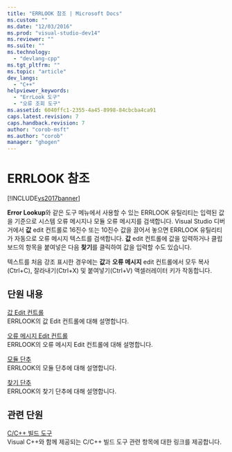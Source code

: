 ```yaml
---
title: "ERRLOOK 참조 | Microsoft Docs"
ms.custom: ""
ms.date: "12/03/2016"
ms.prod: "visual-studio-dev14"
ms.reviewer: ""
ms.suite: ""
ms.technology: 
  - "devlang-cpp"
ms.tgt_pltfrm: ""
ms.topic: "article"
dev_langs: 
  - "C++"
helpviewer_keywords: 
  - "ErrLook 도구"
  - "오류 조회 도구"
ms.assetid: 6040ffc1-2355-4a45-8998-84cbcba4ca91
caps.latest.revision: 7
caps.handback.revision: 7
author: "corob-msft"
ms.author: "corob"
manager: "ghogen"
---
```

# ERRLOOK 참조
[!INCLUDE[vs2017banner](../../assembler/inline/includes/vs2017banner.md)]

**Error Lookup**와 같은 도구 메뉴에서 사용할 수 있는 ERRLOOK 유틸리티는 입력된 값을 기준으로 시스템 오류 메시지나 모듈 오류 메시지를 검색합니다.  Visual Studio 디버거에서 **값** edit 컨트롤로 16진수 또는 10진수 값을 끌어서 놓으면 ERRLOOK 유틸리티가 자동으로 오류 메시지 텍스트를 검색합니다.  **값** edit 컨트롤에 값을 입력하거나 클립보드의 항목을 붙여넣은 다음 **찾기**를 클릭하여 값을 입력할 수도 있습니다.  
  
 텍스트를 처음 강조 표시한 경우에는 **값**과 **오류 메시지** edit 컨트롤에서 모두 복사\(Ctrl\+C\), 잘라내기\(Ctrl\+X\) 및 붙여넣기\(Ctrl\+V\) 액셀러레이터 키가 작동합니다.  
  
## 단원 내용  
 [값 Edit 컨트롤](../../build/reference/value-edit-control.md)  
 ERRLOOK의 값 Edit 컨트롤에 대해 설명합니다.  
  
 [오류 메시지 Edit 컨트롤](../../build/reference/error-message-edit-control.md)  
 ERRLOOK의 오류 메시지 Edit 컨트롤에 대해 설명합니다.  
  
 [모듈 단추](../../build/reference/modules-button.md)  
 ERRLOOK의 모듈 단추에 대해 설명합니다.  
  
 [찾기 단추](../../build/reference/look-up-button.md)  
 ERRLOOK의 찾기 단추에 대해 설명합니다.  
  
## 관련 단원  
 [C\/C\+\+ 빌드 도구](../../build/reference/c-cpp-build-tools.md)  
 Visual C\+\+와 함께 제공되는 C\/C\+\+ 빌드 도구 관련 항목에 대한 링크를 제공합니다.